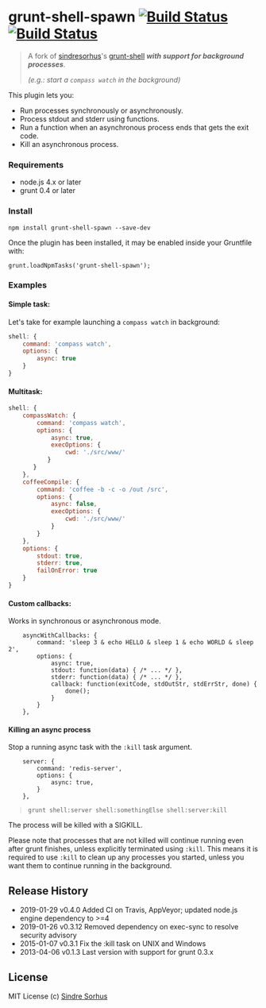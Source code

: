 # grunt-shell-spawn [![Build Status](https://travis-ci.org/jeking3/grunt-shell-spawn.svg?branch=master)](https://travis-ci.org/jeking3/grunt-shell-spawn) [![Build Status](https://travis-ci.org/jeking3/grunt-shell-spawn.svg?branch=master)](https://travis-ci.org/jeking3/grunt-shell-spawn)

> A fork of [sindresorhus][1]'s [grunt-shell][2] ***with support for background processes***.
> 
> *(e.g.: start a `compass watch` in the background)*

This plugin lets you:

- Run processes synchronously or asynchronously.
- Process stdout and stderr using functions.
- Run a function when an asynchronous process ends that gets the exit code.
- Kill an asynchronous process.
 
### Requirements

- node.js 4.x or later
- grunt 0.4 or later

### Install

    npm install grunt-shell-spawn --save-dev

Once the plugin has been installed, it may be enabled inside your Gruntfile with:

    grunt.loadNpmTasks('grunt-shell-spawn');

### Examples

#### Simple task:

Let's take for example launching a `compass watch` in background:

```javascript
shell: {
    command: 'compass watch',
    options: {
        async: true
    }
}
```

#### Multitask:

```javascript
shell: {
    compassWatch: {
        command: 'compass watch',
        options: {
            async: true,
            execOptions: {
                cwd: './src/www/'
           }
       }
    },
    coffeeCompile: {
        command: 'coffee -b -c -o /out /src',
        options: {
            async: false,
            execOptions: {
                cwd: './src/www/'
            }
        }
    },
    options: {
        stdout: true,
        stderr: true,
        failOnError: true
    }
}
```

#### Custom callbacks:

Works in synchronous or asynchronous mode.

```
    asyncWithCallbacks: {
        command: 'sleep 3 & echo HELLO & sleep 1 & echo WORLD & sleep 2',
        options: {
            async: true,
            stdout: function(data) { /* ... */ },
            stderr: function(data) { /* ... */ },
            callback: function(exitCode, stdOutStr, stdErrStr, done) { 
                done();
            }
        }
    }, 
```

#### Killing an async process

Stop a running async task with the `:kill` task argument. 

```
    server: {
        command: 'redis-server',
        options: {
            async: true,
        }
    },
```

> `grunt shell:server shell:somethingElse shell:server:kill`

The process will be killed with a SIGKILL.

Please note that processes that are not killed will continue running even after grunt finishes, unless explicitly terminated using `:kill`. This means it is required to use `:kill` to clean up any processes you started, unless you want them to continue running in the background.

## Release History

 * 2019-01-29   v0.4.0   Added CI on Travis, AppVeyor; updated node.js engine dependency to >=4
 * 2019-01-26   v0.3.12   Removed dependency on exec-sync to resolve security advisory
 * 2015-01-07   v0.3.1   Fix the :kill task on UNIX and Windows
 * 2013-04-06   v0.1.3   Last version with support for grunt 0.3.x

## License

MIT License
(c) [Sindre Sorhus](http://sindresorhus.com)


[1]: https://github.com/sindresorhus
[2]: https://github.com/sindresorhus/grunt-shell

[cp_spawn]: http://nodejs.org/api/child_process.html#child_process_child_process_spawn_command_args_options

